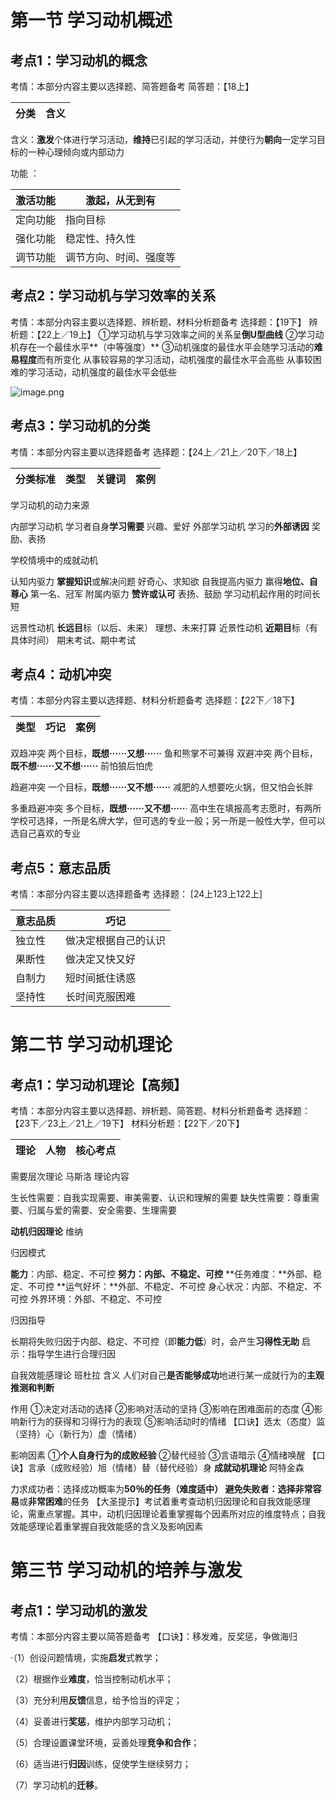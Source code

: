 # 第一节 学习动机概述

## 考点1：学习动机的概念

考情：本部分内容主要以选择题、简答题备考
简答题：【18上】

| 分类 | 含义 |
| ---- | ---- |

含义：**激发**个体进行学习活动，**维持**已引起的学习活动，并使行为**朝向**一定学习目标的一种心理倾向或内部动力

功能	：

| 激活功能 | 激起，从无到有         |
| -------- | ---------------------- |
| 定向功能 | 指向目标               |
| 强化功能 | 稳定性、持久性         |
| 调节功能 | 调节方向、时间、强度等 |

## 考点2：学习动机与学习效率的关系

考情：本部分内容主要以选择题、辨析题、材料分析题备考
选择题：【19下】
辨析题：【22上／19上】
①学习动机与学习效率之间的关系呈**倒U型曲线**
②学习动机存在一个最佳水平**（中等强度）**
③动机强度的最佳水平会随学习活动的**难易程度**而有所变化
从事较容易的学习活动，动机强度的最佳水平会高些
从事较困难的学习活动，动机强度的最佳水平会低些

![image.png](https://fynotefile.oss-cn-zhangjiakou.aliyuncs.com/fynote/fyfile/58551/1752581152006/da53c69d2afa48ebb13255d8fb85faaf.png)

## 考点3：学习动机的分类

考情：本部分内容主要以选择题备考
选择题：【24上／21上／20下／18上】

| 分类标准 | 类型 | 关键词 | 案例 |
| -------- | ---- | ------ | ---- |

学习动机的动力来源

内部学习动机	学习者自身**学习需要**	兴趣、爱好
外部学习动机	学习的**外部诱因**	奖励、表扬

学校情境中的成就动机

认知内驱力	**掌握知识**或解决问题	  好奇心、求知欲
自我提高内驱力	赢得**地位、自尊心**	第一名、冠军
附属内驱力	**赞许或认可**	表扬、鼓励
学习动机起作用的时间长短

远景性动机	**长远目**标（以后、未来）	理想、未来打算
近景性动机	**近期目**标（有具体时间）	期末考试、期中考试

## 考点4：动机冲突

考情：本部分内容主要以选择题、材料分析题备考
选择题：【22下／18下】

| 类型 | 巧记 | 案例 |
| ---- | ---- | ---- |

双趋冲突	两个目标，**既想······又想······**	鱼和熊掌不可兼得
双避冲突	两个目标，**既不想······又不想······**	前怕狼后怕虎

趋避冲突	一个目标，**既想······又不想······**	减肥的人想要吃火锅，但又怕会长胖

多重趋避冲突    多个目标，**既想······又不想·····**·	高中生在填报高考志愿时，有两所学校可选择，一所是名牌大学，但可选的专业一般；另一所是一般性大学，但可以选自己喜欢的专业

## 考点5：意志品质

考情：本部分内容主要以选择题备考
选择题：	[24上123上122上]

| 意志品质 | 巧记                 |
| -------- | -------------------- |
| 独立性   | 做决定根据自己的认识 |
| 果断性   | 做决定又快又好       |
| 自制力   | 短时间抵住诱惑       |
| 坚持性   | 长时间克服困难       |

# 第二节 学习动机理论

## 考点1：学习动机理论【高频】

考情：本部分内容主要以选择题、辨析题、简答题、材料分析题备考
选择题：	【23下／23上／21上／19下】
材料分析题：【22下／20下】

| 理论 | 人物 | 核心考点 |
| ---- | ---- | -------- |

需要层次理论   马斯洛   理论内容

生长性需要：自我实现需要、审美需要、认识和理解的需要
缺失性需要：尊重需要、归属与爱的需要、安全需要、生理需要

**动机归因理论**   维纳

归因模式

**能力**：内部、稳定、不可控
**努力：内部、不稳定、可控**
**任务难度：**外部、稳定、不可控
**运气好坏：**外部、不稳定、不可控
身心状况：内部、不稳定、不可控
外界环境：外部、不稳定、不可控

归因指导

长期将失败归因于内部、稳定、不可控（即**能力低**）时，会产生**习得性无助**
启示：指导学生进行合理归因

自我效能感理论  班杜拉
含义	人们对自己**是否能够成功**地进行某一成就行为的**主观推测和判断**

作用	①决定对活动的选择
②影响对活动的坚持
③影响在困难面前的态度
④影响新行为的获得和习得行为的表现
⑤影响活动时的情绪
【口诀】选太（态度）监（坚持）心（新行为）虚（情绪）

影响因素	①**个人自身行为的成败经验**
②替代经验
③言语暗示
④情绪唤醒
【口诀】言承（成败经验）旭（情绪）替（替代经验）身
**成就动机理论**   阿特金森

力求成功者：选择成功概率为**50％**的任务（难度适中）
避免失败者：选择**非常容易**或**非常困难**的任务
【大圣提示】考试着重考查动机归因理论和自我效能感理论，需重点掌握。其中，动机归因理论着重掌握每个因素所对应的维度特点；自我效能感理论着重掌握自我效能感的含义及影响因素

# 第三节 学习动机的培养与激发

## 考点1：学习动机的激发

考情：本部分内容主要以简答题备考
【口诀】：移发难，反奖惩，争做海归

·（1）创设问题情境，实施**启发**式教学；

（2）根据作业**难度**，恰当控制动机水平；

（3）充分利用**反馈**信息，给予恰当的评定；

（4）妥善进行**奖惩**，维护内部学习动机；

（5）合理设置课堂环境，妥善处理**竞争和合作**；

（6）适当进行**归因**训练，促使学生继续努力；

（7）学习动机的**迁移**。
